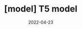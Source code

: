 ---
title: "[model] T5 model"
excerpt: "T5 model에 대해 알아보자."

categories:
  - Machine Learning
tags:
  - \[model, T5]

permalink: /machine-learning/t5/
toc: true
toc\_sticky: true
date: 2022-04-23
---